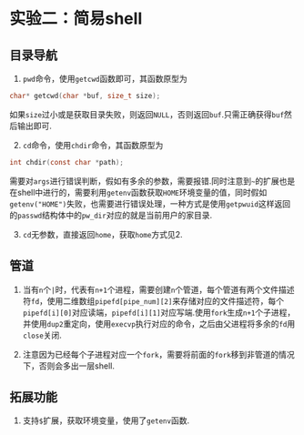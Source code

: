 # 实验二：简易shell

## 目录导航

1. `pwd`命令，使用`getcwd`函数即可，其函数原型为
```C
char* getcwd(char *buf, size_t size);
```
如果`size`过小或是获取目录失败，则返回`NULL`，否则返回`buf`.只需正确获得`buf`然后输出即可.

2. `cd`命令，使用`chdir`命令，其函数原型为
```C
int chdir(const char *path);
```
需要对`args`进行错误判断，假如有多余的参数，需要报错.同时注意到`~`的扩展也是在shell中进行的，需要利用`getenv`函数获取`HOME`环境变量的值，同时假如`getenv("HOME")`失败，也需要进行错误处理，一种方式是使用`getpwuid`这样返回的`passwd`结构体中的`pw_dir`对应的就是当前用户的家目录.

3. `cd`无参数，直接返回`home`，获取`home`方式见2.

## 管道

1. 当有`n`个`|`时，代表有`n+1`个进程，需要创建`n`个管道，每个管道有两个文件描述符`fd`，使用二维数组`pipefd[pipe_num][2]`来存储对应的文件描述符，每个`pipefd[i][0]`对应读端，`pipefd[i][1]`对应写端.使用`fork`生成`n+1`个子进程，并使用`dup2`重定向，使用`execvp`执行对应的命令，之后由父进程将多余的`fd`用`close`关闭.

2. 注意因为已经每个子进程对应一个`fork`，需要将前面的`fork`移到非管道的情况下，否则会多出一层shell.

## 拓展功能

1. 支持`$`扩展，获取环境变量，使用了`getenv`函数.